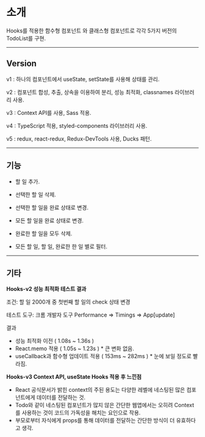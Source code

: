 # 소개

Hooks를 적용한 함수형 컴포넌트 와 클래스형 컴포넌트로 각각 5가지 버전의 TodoList를 구현.

---

## Version
v1 : 하나의 컴포넌트에서 useState, setState를 사용해 상태를 관리.

v2 : 컴포넌트 합성, 추출, 상속을 이용하여 분리, 성능 최적화, classnames 라이브러리 사용.

v3 : Context API를 사용, Sass 적용.

v4 : TypeScript 적용, styled-components 라이브러리 사용.

v5 : redux, react-redux, Redux-DevTools 사용, Ducks 패턴.

---

## 기능

- 할 일 추가.

- 선택한 할 일 삭제.

- 선택한 할 일을 완료 상태로 변경.

- 모든 할 일을 완료 상태로 변경.

- 완료한 할 일을 모두 삭제.

- 모든 할 일, 할 일, 완료한 한 일 별로 필터.

---

## 기타

**Hooks-v2 성능 최적화 테스트 결과**

조건: 할 일 2000개 중 첫번째 할 일의 check 상태 변경

테스트 도구: 크롬 개발자 도구 Performance => Timings => App[update]

결과
- 성능 최적화 이전 ( 1.08s ~ 1.36s )
- React.memo 적용 ( 1.05s ~ 1.23s ) * 큰 변화 없음.
- useCallback과 함수형 업데이트 적용 ( 153ms ~ 282ms ) * 눈에 보일 정도로 빨라짐.


**Hooks-v3 Context API, useState Hooks 적용 후 느낀점**

- React 공식문서가 밝힌 context의 주된 용도는 다양한 레벨에 네스팅된 많은 컴포넌트에게 데이터를 전달하는 것.
- Todo와 같이 네스팅된 컴포넌트가 많지 않은 간단한 웹앱에서는 오히려 Context를 사용하는 것이 코드의 가독성을 해치는 요인으로 작용.
- 부모로부터 자식에게 props를 통해 데이터를 전달하는 간단한 방식이 더 유효하다고 생각.
